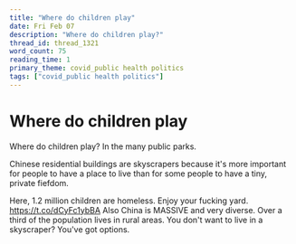 ```yaml
---
title: "Where do children play"
date: Fri Feb 07
description: "Where do children play?"
thread_id: thread_1321
word_count: 75
reading_time: 1
primary_theme: covid_public health politics
tags: ["covid_public health politics"]
---
```


# Where do children play

Where do children play? In the many public parks.

Chinese residential buildings are skyscrapers because it's more important for people to have a place to live than for some people to have a tiny, private fiefdom.

Here, 1.2 million children are homeless. Enjoy your fucking yard. https://t.co/dCyFc1ybBA Also China is MASSIVE and very diverse. Over a third of the population lives in rural areas. You don't want to live in a skyscraper? You've got options.